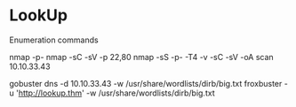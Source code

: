 # LookUp
Enumeration commands

nmap -p-
nmap -sC -sV -p 22,80
nmap -sS -p- -T4 -v -sC -sV -oA scan 10.10.33.43 

gobuster dns -d 10.10.33.43 -w /usr/share/wordlists/dirb/big.txt
froxbuster -u 'http://lookup.thm'  -w /usr/share/wordlists/dirb/big.txt



